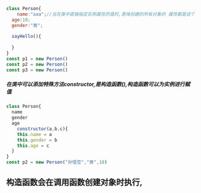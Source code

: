 ```js
class Person{
	name:"aaa";//当在类中直接指定实例属性的值时,意味创建的所有对象的 属性都是这个值
  age:18;
  gender:"男";
  
  sayHello(){
    
  }
}
const p1 = new Person()
const p2 = new Person()
const p3 = new Person()

```

##### 在类中可以添加特殊方法constructor,是构造函数(),构造函数可以为实例进行赋值

```js
class Person{
  name
  gender
  age
	constructor(a,b,c){
    this.name = a
    this.gender = b
    this.age = c
  }
}
const p2 = new Person("孙悟空","男",18)
```

## 构造函数会在调用函数创建对象时执行,

